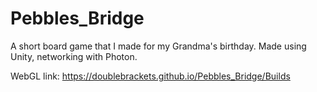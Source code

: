 # Pebbles_Bridge
A short board game that I made for my Grandma's birthday. Made using Unity, networking with Photon.

WebGL link: https://doublebrackets.github.io/Pebbles_Bridge/Builds
